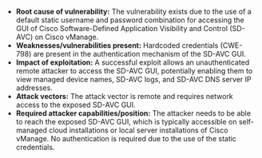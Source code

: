 - **Root cause of vulnerability:** The vulnerability exists due to the use of a default static username and password combination for accessing the GUI of Cisco Software-Defined Application Visibility and Control (SD-AVC) on Cisco vManage.
- **Weaknesses/vulnerabilities present:** Hardcoded credentials (CWE-798) are present in the authentication mechanism of the SD-AVC GUI.
- **Impact of exploitation:** A successful exploit allows an unauthenticated remote attacker to access the SD-AVC GUI, potentially enabling them to view managed device names, SD-AVC logs, and SD-AVC DNS server IP addresses.
- **Attack vectors:** The attack vector is remote and requires network access to the exposed SD-AVC GUI.
- **Required attacker capabilities/position:** The attacker needs to be able to reach the exposed SD-AVC GUI, which is typically accessible on self-managed cloud installations or local server installations of Cisco vManage. No authentication is required due to the use of the static credentials.